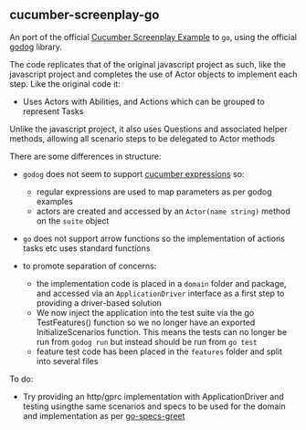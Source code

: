 ## cucumber-screenplay-go

An port of the official [Cucumber Screenplay Example](https://github.com/cucumber-school/screenplay-example/tree/code) to `go`, using the official [godog](https://github.com/cucumber/godog/) library.

The code replicates that of the original javascript project as such, like the javascript project and completes the use of Actor objects to implement each step. Like the original code it:
- Uses Actors with Abilities, and Actions which can be grouped to represent Tasks

Unlike the javascript project, it also uses Questions and associated helper methods, allowing all scenario steps to be delegated to Actor methods

There are some differences in structure:
- `godog` does not seem to support [cucumber expressions](https://github.com/cucumber/cucumber-expressions#readme) so:
   - regular expressions are used to map parameters as per godog examples
   -  actors are created and accessed by an `Actor(name string)` method on the `suite` object
- `go` does not support arrow functions so the implementation of actions tasks etc uses standard functions

- to promote separation of concerns:
   - the implementation code is placed in a `domain` folder and package, and accessed via an `ApplicationDriver` interface as a first step to providing a driver-based solution
   - We now inject the application into the test suite via the go TestFeatures() function so we no longer have an exported InitializeScenarios function. This means the tests can no longer be run from `godog run` but instead should be run from `go test`
    - feature test code has been placed in the `features` folder and split into several files

To do:
- Try providing an http/gprc implementation with ApplicationDriver and testing usingthe same scenarios and specs to be used for the domain and implementation as per [go-specs-greet](https://github.com/quii/go-specs-greet)